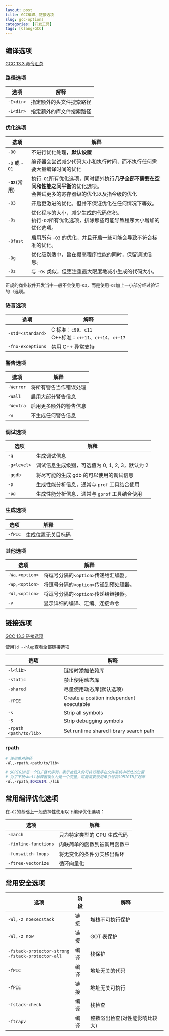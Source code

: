 ```yaml
---
layout: post
title: GCC编译、链接选项
slug: gcc-options
categories: [开发工具]
tags: [Clang/GCC]
---
```


## 编译选项

[GCC 13.3 命令汇总](https://gcc.gnu.org/onlinedocs/gcc-13.3.0/gcc/Option-Summary.html)

### 路径选项

| 选项      | 解释                     |
| --------- | ------------------------ |
| `-I<dir>` | 指定额外的头文件搜索路径 |
| `-L<dir>` | 指定额外的库文件搜索路径 |

### 优化选项

| 选项            | 解释                                                                                                                                 |
| --------------- | ------------------------------------------------------------------------------------------------------------------------------------ |
| `-O0`           | 不进行优化处理，**默认设置**                                                                                                         |
| `-O` 或 `-O1`   | 编译器会尝试减少代码大小和执行时间，而不执行任何需要大量编译时间的优化                                                               |
| **`-O2`**(常用) | 执行`-O1`所有优化选项，同时额外执行**几乎全部不需要在空间和性能之间平衡**的优化选项。<br/>会尝试更多的寄存器级的优化以及指令级的优化 |
| `-O3`           | 开启更激进的优化。但并不保证优化在任何情况下等效。                                                                                   |
| `-Os`           | 优化程序的大小，减少生成的代码体积。<br/>执行`-O2`所有优化选项，排除那些可能导致程序大小增加的优化选项。                             |
| `-Ofast`        | 启用所有 `-O3` 的优化，并且开启一些可能会导致不符合标准的优化。                                                                      |
| `-Og`           | 优化级别适中，旨在提高程序性能的同时，保留调试信息。                                                                                 |
| `-Oz`           | 与 `-Os` 类似，但更注重最大限度地减小生成的代码大小。                                                                                |

正规的商业软件开发当中一般不会使用`-O3`，而是使用`-O2`加上一小部分经过验证的`-f`选项。

### 语言选项

| 选项              | 解释                                                        |
| ----------------- | ----------------------------------------------------------- |
| `-std=<standard>` | C 标准：`c99`、`c11`<br/>C++标准：`c++11`、`c++14`、`c++17` |
| `-fno-exceptions` | 禁用 C++ 异常支持                                           |

### 警告选项

| 选项      | 解释                   |
| --------- | ---------------------- |
| `-Werror` | 将所有警告当作错误处理 |
| `-Wall`   | 启用大部分警告信息     |
| `-Wextra` | 启用更多额外的警告信息 |
| `-w`      | 不生成任何警告信息     |

### 调试选项

| 选项        | 解释                                                   |
| ----------- | ------------------------------------------------------ |
| `-g`        | 生成调试信息                                           |
| `-g<level>` | 调试信息生成级别，<level>可选值为 0, 1, 2, 3，默认为 2 |
| `-ggdb`     | 将尽可能的生成 gdb 的可以使用的调试信息                |
| `-p`        | 生成性能分析信息，通常与 `prof` 工具结合使用           |
| `-pg`       | 生成性能分析信息，通常与 `gprof` 工具结合使用          |

### 生成选项

| 选项    | 解释               |
| ------- | ------------------ |
| `-fPIC` | 生成位置无关目标码 |

### 其他选项

| 选项           | 解释                                   |
| -------------- | -------------------------------------- |
| `-Wa,<option>` | 将逗号分隔的`<option>`传递给汇编器。   |
| `-Wp,<option>` | 将逗号分隔的`<option>`传递到预处理器。 |
| `-Wl,<option>` | 将逗号分隔的`<option>`传递给链接器。   |
| `-v`           | 显示详细的编译、汇编、连接命令         |

## 链接选项

[GCC 13.3 链接选项](https://gcc.gnu.org/onlinedocs/gcc-13.3.0/gcc/Link-Options.html)

使用`ld --hlep`查看全部链接选项

| 选项                   | 解释                                     |
| ---------------------- | ---------------------------------------- |
| `-l<lib>`              | 链接时添加依赖库                         |
| `-static`              | 禁止使用动态库                           |
| `-shared`              | 尽量使用动态库(默认选项)                 |
| `-fPIE`                | Create a position independent executable |
| `-s`                   | Strip all symbols                        |
| `-S`                   | Strip debugging symbols                  |
| `-rpath <path/to/lib>` | Set runtime shared library search path   |

### rpath

```bash
# 使用绝对路径
-Wl,-rpath,<path/to/lib>

# $ORIGIN是一个ELF替代序列，表示被载入的可执行程序在文件系统中所处的位置
# 为了不被shell解释器误认为是一个变量，可能需要使用单引号将$ORIGIN扩起来
-Wl,-rpath,$ORIGIN../lib
```

## 常用编译优化选项

在`-O2`的基础上一般选择性使用以下编译优化选项：

| 选项                  | 解释                          |
| -------------------- | ---------------------------- |
| `-march`             | 只为特定类型的 CPU 生成代码      |
| `-finline-functions` | 内联简单的函数到被调用函数中      |
| `-funswitch-loops`   | 将无变化的条件分支移出循环        |
| `-ftree-vectorize`   | 循环向量化                     |

## 常用安全选项

| 选项                                                    | 阶段 | 解释                           |
| ------------------------------------------------------- | ---- | ------------------------------ |
| `-Wl,-z noexecstack`                                    | 链接 | 堆栈不可执行保护               |
| `-Wl,-z now`                                            | 链接 | GOT 表保护                     |
| `-fstack-protector-strong `<br/>`-fstack-protector-all` | 编译 | 栈保护                         |
| `-fPIC`                                                 | 编译 | 地址无关的代码                 |
| `-fPIE`                                                 | 链接 | 地址无关可执行                 |
| `-fstack-check`                                         | 编译 | 栈检查                         |
| `-ftrapv`                                               | 编译 | 整数溢出检查(对性能影响比较大) |
